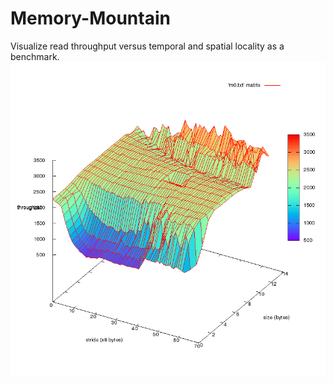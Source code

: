 # Memory-Mountain
Visualize read throughput versus temporal and spatial locality as a benchmark.
![alt tag](https://github.com/prakashkurup/Memory-Mountain/blob/master/m64.png)
